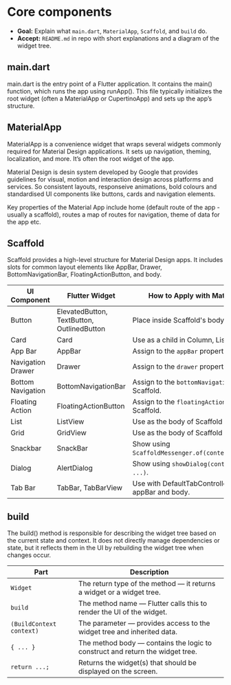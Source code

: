 

# Core components 


- **Goal:** Explain what `main.dart`, `MaterialApp`, `Scaffold`, and `build` do.  
- **Accept:** `README.md` in repo with short explanations and a diagram of the widget tree. 


## main.dart

main.dart is the entry point of a Flutter application. It contains the main() function, which runs the app using runApp(). This file typically initializes the root widget (often a MaterialApp or CupertinoApp) and sets up the app’s structure.

## MaterialApp 

MaterialApp is a convenience widget that wraps several widgets commonly required for Material Design applications. It sets up navigation, theming, localization, and more. It’s often the root widget of the app.

Material Design is desin system developed by Google that provides guidelines for visual, motion and interaction design across platforms and services. So consistent layouts, responseive animations, bold colours and standardised UI components like buttons, cards and navigation elements. 

Key properties of the Material App include home (default route of the app - usually a scaffold), routes a map of routes for navigation, theme of data for the app etc.


## Scaffold 

Scaffold provides a high-level structure for Material Design apps. It includes slots for common layout elements like AppBar, Drawer, BottomNavigationBar, FloatingActionButton, and body.


| UI Component      | Flutter Widget         | How to Apply with MaterialApp Example                                     |
|-------------------|-----------------------|----------------------------------------------------------------------------|
| Button            | ElevatedButton, TextButton, OutlinedButton | Place inside Scaffold's body or actions.              |
| Card              | Card                  | Use as a child in Column, ListView, or GridView.                           |
| App Bar           | AppBar                | Assign to the `appBar` property of Scaffold.                               |
| Navigation Drawer | Drawer                | Assign to the `drawer` property of Scaffold.                               |
| Bottom Navigation | BottomNavigationBar    | Assign to the `bottomNavigationBar` property of Scaffold.                 |
| Floating Action   | FloatingActionButton   | Assign to the `floatingActionButton` property of Scaffold.                |
| List              | ListView              | Use as the body of Scaffold for scrollable lists.                          |
| Grid              | GridView              | Use as the body of Scaffold for grid layouts.                              |
| Snackbar          | SnackBar              | Show using `ScaffoldMessenger.of(context).showSnackBar(...)`.              |
| Dialog            | AlertDialog           | Show using `showDialog(context: ..., builder: ...)`.                       |
| Tab Bar           | TabBar, TabBarView    | Use with DefaultTabController and Scaffold's appBar and body.              |


## build 



The build() method is responsible for describing the widget tree based on the current state and context. It does not directly manage dependencies or state, but it reflects them in the UI by rebuilding the widget tree when changes occur.

| **Part**                  | **Description**                                                                 |
|---------------------------|---------------------------------------------------------------------------------|
| `Widget`                  | The return type of the method — it returns a widget or a widget tree.          |
| `build`                   | The method name — Flutter calls this to render the UI of the widget.           |
| `(BuildContext context)` | The parameter — provides access to the widget tree and inherited data.         |
| `{ ... }`                 | The method body — contains the logic to construct and return the widget tree.  |
| `return ...;`             | Returns the widget(s) that should be displayed on the screen.                  |

 

